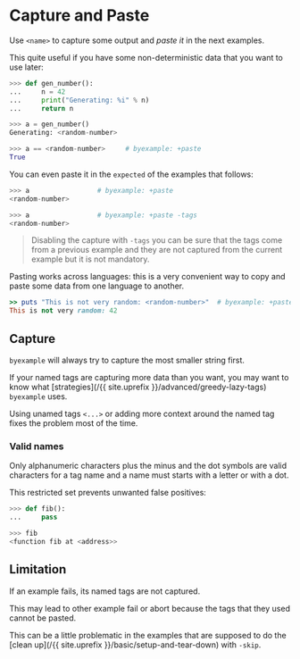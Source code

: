 
# Capture and Paste

Use ``<name>`` to capture some output
and *paste it* in the next examples.

This quite useful if you have some non-deterministic data that
you want to use later:

```python
>>> def gen_number():
...     n = 42
...     print("Generating: %i" % n)
...     return n

>>> a = gen_number()
Generating: <random-number>

>>> a == <random-number>     # byexample: +paste
True
```

You can even paste it in the ``expected`` of the examples that follows:

```python
>>> a                 # byexample: +paste
<random-number>

>>> a                 # byexample: +paste -tags
<random-number>
```

> Disabling the capture with  ``-tags`` you can be sure that the tags come
> from a previous example
> and they are not captured from the current example but it is not mandatory.

Pasting works across languages: this is a very convenient way to copy and
paste some data from one language to another.

```ruby
>> puts "This is not very random: <random-number>"  # byexample: +paste
This is not very random: 42
```

## Capture

``byexample`` will always try to capture the most smaller string first.

If your named tags are capturing more data than you want,
you may want to know what [strategies](/{{ site.uprefix }}/advanced/greedy-lazy-tags)
``byexample`` uses.

Using unamed tags ``<...>`` or adding more context around the named tag fixes
the problem most of the time.

### Valid names

Only alphanumeric characters plus the minus and the dot symbols
are valid characters for a tag name and a name must starts with
a letter or with a dot.

This restricted set prevents unwanted false positives:

```python
>>> def fib():
...     pass

>>> fib
<function fib at <address>>
```

## Limitation

If an example fails, its named tags are not captured.

This may lead to other example fail or abort because the tags
that they used cannot be pasted.

This can be a little problematic in the examples that are supposed
to do the [clean up](/{{ site.uprefix }}/basic/setup-and-tear-down) with ``-skip``.
